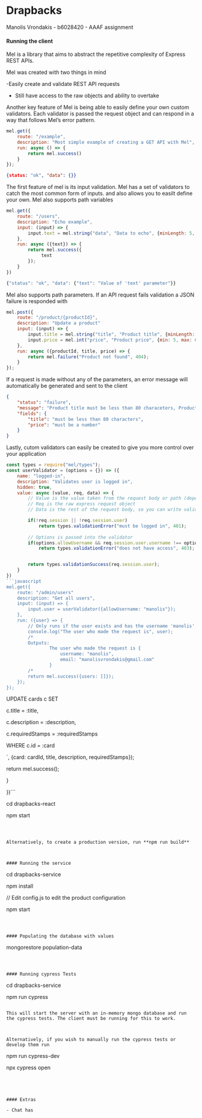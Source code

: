 
# Drapbacks

Manolis Vrondakis - b6028420 - AAAF assignment

  

#### Running the client

Mel is a library that aims to abstract the repetitive complexity of Express REST APIs.

  
  
  
  
  

Mel was created with two things in mind

-Easily create and validate REST API requests

- Still have access to the raw objects and ability to overtake

  

Another key feature of Mel is being able to easily define your own custom validators. Each validator is passed the request object and can respond in a way that follows Mel’s error pattern.




```javascript
mel.get({
    route: "/example",
    description: "Most simple example of creating a GET API with Mel",
    run: async () => {
        return mel.success()
    }
});
```

```JSON
{status: "ok", "data": {}} 
```

The first feature of mel is its input validation. Mel has a set of validators to catch the most common form of inputs. and also allows you to easilt define your own. Mel also supports path variables

```javascript
mel.get({
	route: "/users",
	description: "Echo example",
	input: (input) => {
		input.text = mel.string("data", "Data to echo", {minLength: 5, maxLength: 99})
	},
	run: async ({text}) => {
		return mel.success({
		     text
		});
	}
})

```

```javascript
{"status": "ok", "data": {"text": "Value of 'text' parameter"}}
```

Mel also supports path parameters. If an API request fails validation a JSON failure is responded with
```javascript
mel.post({
    route: "/product/{productId}",
    description: "Update a product"
    input: (input) => {
        input.title = mel.string("title", "Product title", {minLength: 6, maxLength: 80});
        input.price = mel.int("price", "Product price", {min: 5, max: 60});
    },
    run: async ({productId, title, price) => {
        return mel.failure("Product not found", 404);
    }
});
```

If a request is made without any of the parameters, an error message will automatically be generated and sent to the client

```json
{
    "status": "failure",
    "message": "Product title must be less than 80 characeters, Product price must be a number",
    "fields": {
        "title": "must be less than 80 characters",
        "price": "must be a number"
    }
}
```

Lastly, cutom validators can easily be created to give you more control over your application

```javascript
const types = require("mel/types");
const userValidator = (options = {}) => ({
    name: "logged-in",
    description: "Validates user is logged in",
    hidden: true,
    value: async (value, req, data) => {
        // Value is the value taken from the request body or path (depending on the http verb)
        // Req is the raw express request object
        // Data is the rest of the request body, so you can write validators that check multiple values. 

        if(!req.session || !req.session.user)
            return types.validationError("must be logged in", 401);
            
        // Options is passed into the validator
        if(options.allowUsername && req.session.user.username !== options.allowUsername)
            return types.validationError("does not have access", 403);


        return types.validationSuccess(req.session.user);
    }
})
```javascript
mel.get({
    route: "/admin/users" 
    description: "Get all users",
    input: (input) => {
        input.user = userValidator({allowUsername: "manolis"});    
    },
    run: ({user} => {
        // Only runs if the user exists and has the username 'manolis'
        console.log("The user who made the request is", user);
        /*
        Outputs:
                The user who made the request is {
                    username: "manolis",
                    email: "manolisvrondakis@gmail.com"
                }
        /*
        return mel.success({users: []});
    });
});
```


    
UPDATE cards c SET

c.title = :title,

c.description = :description,

c.requiredStamps = :requiredStamps

WHERE c.id = :card

`, {card: cardId, title, description, requiredStamps});

return mel.success();

}

})```


cd drapbacks-react


npm start

```

  

Alternatively, to create a production version, run **npm run build**

  

#### Running the service

```

cd drapbacks-service

npm install

// Edit config.js to edit the product configuration

npm start

```

  

#### Populating the database with values

```

mongorestore population-data

```

  

#### Running cypress Tests

```

cd drapbacks-service

npm run cypress

```

This will start the server with an in-memory mongo database and run the cypress tests. The client must be running for this to work.

  

Alternatively, if you wish to manually run the cypress tests or develop them run

```

npm run cypress-dev

npx cypress open

```

  
  

#### Extras

- Chat has
